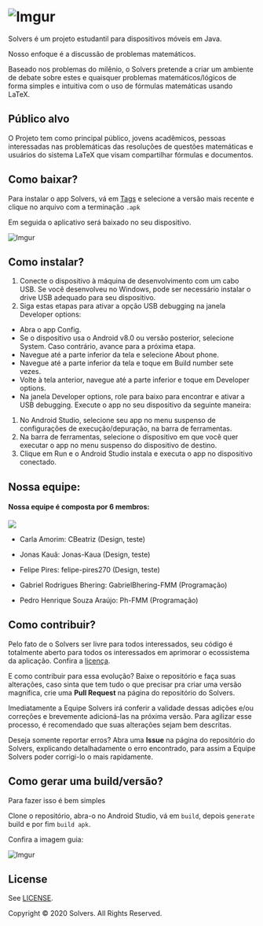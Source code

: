 
# ![Imgur](https://imgur.com/Vjvbycd.png)

Solvers é um projeto estudantil para dispositivos móveis em Java. 

Nosso enfoque é a discussão de problemas matemáticos.

Baseado nos problemas do milênio, o Solvers pretende a criar um ambiente de debate sobre estes e quaisquer problemas matemáticos/lógicos de forma simples e intuitiva com o uso de fórmulas matemáticas usando LaTeX.

## Público alvo 
O Projeto tem como principal público, jovens acadêmicos, pessoas interessadas nas problemáticas das resoluções de questões matemáticas e usuários do sistema LaTeX que visam compartilhar fórmulas e documentos.

## Como baixar?
Para instalar o app Solvers, vá em [Tags](https://github.com/GabrielBhering-FMM/Solvers/tags) e selecione a versão mais recente e clique no arquivo com a terminação ```.apk```

Em seguida o aplicativo será baixado no seu dispositivo.

![Imgur](https://i.imgur.com/NBMAA4Z.png)

## Como instalar?
1. Conecte o dispositivo à máquina de desenvolvimento com um cabo USB. Se você desenvolveu no Windows, pode ser necessário instalar o drive USB adequado para seu dispositivo.
2. Siga estas etapas para ativar a opção USB debugging na janela Developer options:
- Abra o app Config.
- Se o dispositivo usa o Android v8.0 ou versão posterior, selecione System. Caso contrário, avance para a próxima etapa.
- Navegue até a parte inferior da tela e selecione About phone.
- Navegue até a parte inferior da tela e toque em Build number sete vezes.
- Volte à tela anterior, navegue até a parte inferior e toque em Developer options.
- Na janela Developer options, role para baixo para encontrar e ativar a USB debugging.
Execute o app no seu dispositivo da seguinte maneira:

1. No Android Studio, selecione seu app no menu suspenso de configurações de execução/depuração, na barra de ferramentas.
2. Na barra de ferramentas, selecione o dispositivo em que você quer executar o app no menu suspenso do dispositivo de destino.                                                 
3. Clique em Run e o Android Studio instala e executa o app no dispositivo conectado.

## Nossa equipe:

#### Nossa equipe é composta por 6 membros:
<a href="https://github.com/GabrielBhering-FMM/Solvers/graphs/contributors">
  <img src="https://contributors-img.web.app/image?repo=GabrielBhering-FMM/Solvers" />
</a>

 - Carla Amorim: CBeatriz (Design, teste)

- Jonas Kauã: Jonas-Kaua (Design, teste)

- Felipe Pires: felipe-pires270 (Design, teste)

- Gabriel Rodrigues Bhering: GabrielBhering-FMM (Programação)

- Pedro Henrique Souza Araújo: Ph-FMM (Programação)

## Como contribuir?
Pelo fato de o Solvers ser livre para todos interessados, seu código é totalmente aberto para todos os interessados em aprimorar o ecossistema da aplicação. Confira a [licença](https://github.com/GabrielBhering-FMM/Solvers/blob/master/LICENSE).

E como contribuir para essa evolução? Baixe o repositório e faça suas alterações, caso sinta que tem tudo o que precisar pra criar uma versão magnifica, crie uma **Pull Request** na página do repositório do Solvers.

Imediatamente a Equipe Solvers irá conferir a validade dessas adições e/ou correções e brevemente adicioná-las na próxima versão. Para agilizar esse processo, é recomendado que suas alterações sejam bem descritas.

Deseja somente reportar erros? Abra uma **Issue** na página do repositório do Solvers, explicando detalhadamente o erro encontrado, para assim a Equipe Solvers poder corrigi-lo o mais rapidamente.

## Como gerar uma build/versão?

Para fazer isso é bem simples

Clone o repositório, abra-o no Android Studio, vá em ```build```, depois ```generate``` build e por fim ```build apk```. 

Confira a imagem guia:

![Imgur](https://imgur.com/rwcORXn.png)

## License

See  [LICENSE](https://github.com/GabrielBhering-FMM/Solvers/blob/master/LICENSE).

Copyright © 2020 Solvers. All Rights Reserved.
